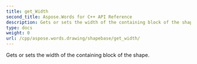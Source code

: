 ```yaml
---
title: get_Width
second_title: Aspose.Words for C++ API Reference
description: Gets or sets the width of the containing block of the shape. 
type: docs
weight: 0
url: /cpp/aspose.words.drawing/shapebase/get_width/
---
```


Gets or sets the width of the containing block of the shape. 

